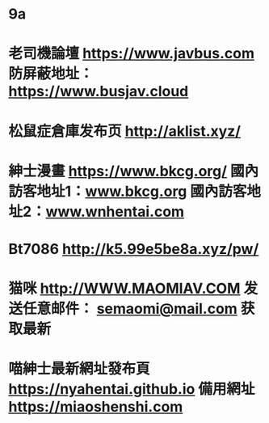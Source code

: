 # 9a
# 老司機論壇 https://www.javbus.com 防屏蔽地址：https://www.busjav.cloud
# 松鼠症倉庫发布页 http://aklist.xyz/
# 紳士漫畫 https://www.bkcg.org/ 國內訪客地址1：www.bkcg.org 國內訪客地址2：www.wnhentai.com
# Bt7086 http://k5.99e5be8a.xyz/pw/
# 猫咪 http://WWW.MAOMIAV.COM 发送任意邮件： semaomi@mail.com 获取最新
# 喵紳士最新網址發布頁 https://nyahentai.github.io 備用網址 https://miaoshenshi.com 
